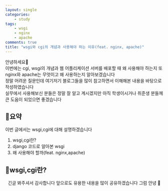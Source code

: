 ```yaml
---
layout: single
categories:
    - study
tags:
    - wsgi
    - nginx
    - apache
comments: true
title: "wsgi와 cgi의 개념과 사용해야 하는 이유(feat. nginx, apache)"
---
```


안녕하세요👋<br>
이번에는 cgi, wsgi의 개념과 웹 어플리케이션 서버를 배포할 때 왜 사용해야 하는지 또 nginx와 apache는 무엇이고 왜 사용하는지 알아보겠습니다<br>
정말 어려운 질문인데 여기저기 블로그들을 많이 참고하면서 이해해본 내용을 바탕으로 작성하였습니다<br>
실무에서 사용해보신 분들은 정말 잘 알고 계시겠지만 아직 학생이시거나 취준생 분들께 큰 도움이 되었으면 좋겠습니다<br>

## 🙏요약
이번 글에서는 wsgi,cgi에 대해 설명하겠습니다<br>

1. wsgi,cgi란?
2. django 코드로 알아본 wsgi
3. 왜 사용해야 할까(feat. nginx,apache)


## 📝wsgi,cgi란?




<center>긴글 봐주셔서 감사합니다 앞으로도 유용한 내용을 많이 공유하겠습니다 그럼 안녕 👋</center>